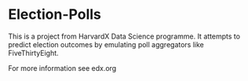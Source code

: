 # Election-Polls

This is a project from HarvardX Data Science programme. It attempts to predict election outcomes by emulating poll aggregators like FiveThirtyEight.

For more information see edx.org
